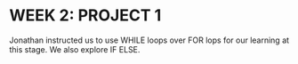 # WEEK 2: PROJECT 1

Jonathan instructed us to use WHILE loops over FOR lops for our learning at this stage. We also explore IF ELSE.
